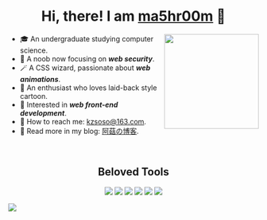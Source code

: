 <div align='center'>
    <h1>Hi, there! I am <a href='https://github.com/ma5hr00m'>ma5hr00m</a> 👋</h1>
</div>

<img style="height:190px;" align='right' src='https://github-readme-stats.vercel.app/api?username=ma5hr00m&theme=chartreuse-dark&show_icons=true' />

- 🎓 An undergraduate studying computer science.
- 🎯 A noob now focusing on **_web security_**.
- 🪄 A CSS wizard, passionate about **_web animations_**.
- 🌸 An enthusiast who loves laid-back style cartoon.
- 💭 Interested in **_web front-end development_**.
- 📧 How to reach me: [kzsoso@163.com](kzsoso@163.com).
- 📖 Read more in my blog: [阿菇の博客](https://ma5hr00m.top/).

<br/>

<div align='center'>
    <h2>Beloved Tools</h2>
    <div align='center'>
        <img src='https://img.shields.io/badge/Node.js-43853D?style=for-the-badge&logo=node.js&logoColor=white'/>
        <img src='https://img.shields.io/badge/React-20232A?style=for-the-badge&logo=react&logoColor=61DAFB'/>
        <img src='https://img.shields.io/badge/Sass-CC6699?style=for-the-badge&logo=sass&logoColor=white'/>
        <img src='https://img.shields.io/badge/Tailwind_CSS-38B2AC?style=for-the-badge&logo=tailwind-css&logoColor=white'/>
        <img src='https://img.shields.io/badge/Express.js-404D59?style=for-the-badge'/>
        <img src='https://img.shields.io/badge/Linux-FCC624?style=for-the-badge&logo=linux&logoColor=black'/>
    </div>
</div>

<!-- flag{Ha_Ha_You_Find_Me} -->

![](https://komarev.com/ghpvc/?username=ma5hr00m)
